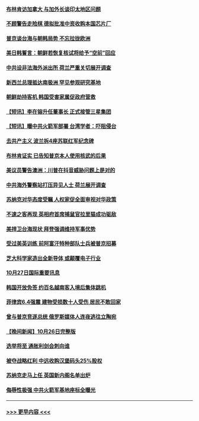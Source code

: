 #### [布林肯访加拿大 与加外长谈印太地区问题](../pages/prog202/a103561691.md?t=10280850) 
#### [不顾警告走险棋 德拟批准中资收购本国芯片厂](../pages/prog202/a103561703.md?t=10280850) 
#### [普京谈台海与朝韩局势 不忘拉拢欧洲](../pages/prog202/a103561625.md?t=10280850) 
#### [美日韩誓言：朝鲜若恢复核试将给予“空前”回应](../pages/prog202/a103561619.md?t=10280850) 
#### [中共设非法海外派出所 荷兰严重关切展开调查](../pages/prog202/a103561536.md?t=10280850) 
#### [新西兰总理抵达南极洲 罕见参观研究基地](../pages/prog202/a103561538.md?t=10280850) 
#### [朝鲜劫持客机 韩国受害家属促政府营救](../pages/prog202/a103561540.md?t=10280850) 
#### [【短讯】李在镕升任董事长 正式接管三星集团](../pages/prog202/a103561542.md?t=10280850) 
#### [【短讯】曝中共火箭军部署 台湾学者：吓阻侵台](../pages/prog202/a103561531.md?t=10280850) 
#### [去共产主义 波兰拆4座苏联红军纪念碑](../pages/prog202/a103561482.md?t=10280850) 
#### [布林肯证实 已告知普京本人使用核武的后果](../pages/prog202/a103561372.md?t=10280850) 
#### [美议员警告澳洲：川普在抖音威胁问题上是对的](../pages/prog202/a103561465.md?t=10280850) 
#### [中共海外警察站打压异见人士 荷兰展开调查](../pages/prog202/a103561379.md?t=10280850) 
#### [苏纳克对华态度受瞩 人权家促全面审视对华政策](../pages/prog202/a103561355.md?t=10280850) 
#### [不速之客再现 英相府首席捕鼠官拉里猫成功驱敌](../pages/prog202/a103561267.md?t=10280850) 
#### [美捍卫台海现状 拜登强调维持军事优势](../pages/prog202/a103561332.md?t=10280850) 
#### [受过美英训练 前阿富汗特种部队士兵被普京招募](../pages/prog202/a103561246.md?t=10280850) 
#### [芝大科学家造出全新导体 或颠覆电子行业](../pages/prog202/a103561257.md?t=10280850) 
#### [10月27日国际重要讯息](../pages/prog202/a103561216.md?t=10280850) 
#### [韩国开放免签 约百名越南客入境后集体跳机](../pages/prog202/a103561187.md?t=10280850) 
#### [菲律宾6.4强震 建物受损数十人受伤 居民不敢回家](../pages/prog202/a103561131.md?t=10280850) 
#### [曾与普京竞逐总统 俄罗斯媒体人连夜逃往立陶宛](../pages/prog202/a103561097.md?t=10280850) 
#### [【晚间新闻】10月26日完整版](../pages/prog202/a103560964.md?t=10280850) 
#### [选举将至 通胀利剑会刺向谁](../pages/prog202/a103560843.md?t=10280850) 
#### [被夺战略红利 中远收购汉堡码头25%股权](../pages/prog202/a103560835.md?t=10280850) 
#### [苏纳克走马上任 英国新内阁名单出炉](../pages/prog202/a103560833.md?t=10280850) 
#### [侮辱性极强 中共火箭军基地座标全曝光](../pages/prog202/a103560841.md?t=10280850) 

----
#### [ >>> 更早内容 <<< ](../indexes/prog202-earlier.md)
